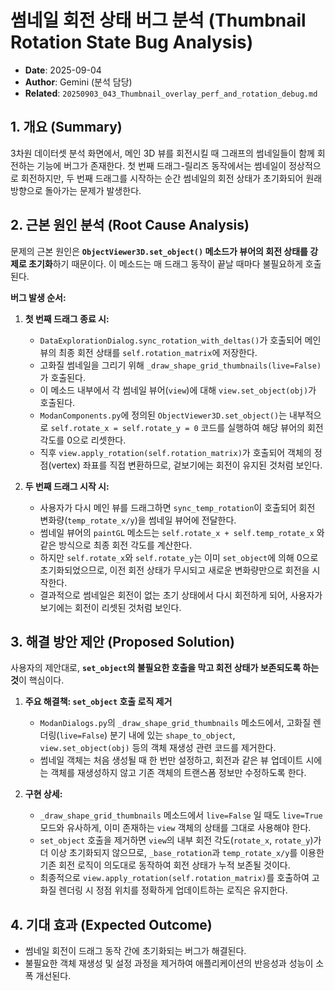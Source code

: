 # 썸네일 회전 상태 버그 분석 (Thumbnail Rotation State Bug Analysis)

- **Date**: 2025-09-04
- **Author**: Gemini (분석 담당)
- **Related**: `20250903_043_Thumbnail_overlay_perf_and_rotation_debug.md`

## 1. 개요 (Summary)

3차원 데이터셋 분석 화면에서, 메인 3D 뷰를 회전시킬 때 그래프의 썸네일들이 함께 회전하는 기능에 버그가 존재한다. 첫 번째 드래그-릴리즈 동작에서는 썸네일이 정상적으로 회전하지만, 두 번째 드래그를 시작하는 순간 썸네일의 회전 상태가 초기화되어 원래 방향으로 돌아가는 문제가 발생한다.

## 2. 근본 원인 분석 (Root Cause Analysis)

문제의 근본 원인은 **`ObjectViewer3D.set_object()` 메소드가 뷰어의 회전 상태를 강제로 초기화**하기 때문이다. 이 메소드는 매 드래그 동작이 끝날 때마다 불필요하게 호출된다.

**버그 발생 순서:**

1.  **첫 번째 드래그 종료 시:**
    -   `DataExplorationDialog.sync_rotation_with_deltas()`가 호출되어 메인 뷰의 최종 회전 상태를 `self.rotation_matrix`에 저장한다.
    -   고화질 썸네일을 그리기 위해 `_draw_shape_grid_thumbnails(live=False)`가 호출된다.
    -   이 메소드 내부에서 각 썸네일 뷰어(`view`)에 대해 `view.set_object(obj)`가 호출된다.
    -   `ModanComponents.py`에 정의된 `ObjectViewer3D.set_object()`는 내부적으로 `self.rotate_x = self.rotate_y = 0` 코드를 실행하여 해당 뷰어의 회전 각도를 0으로 리셋한다.
    -   직후 `view.apply_rotation(self.rotation_matrix)`가 호출되어 객체의 정점(vertex) 좌표를 직접 변환하므로, 겉보기에는 회전이 유지된 것처럼 보인다.

2.  **두 번째 드래그 시작 시:**
    -   사용자가 다시 메인 뷰를 드래그하면 `sync_temp_rotation`이 호출되어 회전 변화량(`temp_rotate_x/y`)을 썸네일 뷰어에 전달한다.
    -   썸네일 뷰어의 `paintGL` 메소드는 `self.rotate_x + self.temp_rotate_x` 와 같은 방식으로 최종 회전 각도를 계산한다.
    -   하지만 `self.rotate_x`와 `self.rotate_y`는 이미 `set_object`에 의해 0으로 초기화되었으므로, 이전 회전 상태가 무시되고 새로운 변화량만으로 회전을 시작한다.
    -   결과적으로 썸네일은 회전이 없는 초기 상태에서 다시 회전하게 되어, 사용자가 보기에는 회전이 리셋된 것처럼 보인다.

## 3. 해결 방안 제안 (Proposed Solution)

사용자의 제안대로, **`set_object`의 불필요한 호출을 막고 회전 상태가 보존되도록 하는 것**이 핵심이다.

1.  **주요 해결책: `set_object` 호출 로직 제거**
    -   `ModanDialogs.py`의 `_draw_shape_grid_thumbnails` 메소드에서, 고화질 렌더링(`live=False`) 분기 내에 있는 `shape_to_object`, `view.set_object(obj)` 등의 객체 재생성 관련 코드를 제거한다.
    -   썸네일 객체는 처음 생성될 때 한 번만 설정하고, 회전과 같은 뷰 업데이트 시에는 객체를 재생성하지 않고 기존 객체의 트랜스폼 정보만 수정하도록 한다.

2.  **구현 상세:**
    -   `_draw_shape_grid_thumbnails` 메소드에서 `live=False` 일 때도 `live=True` 모드와 유사하게, 이미 존재하는 `view` 객체의 상태를 그대로 사용해야 한다.
    -   `set_object` 호출을 제거하면 `view`의 내부 회전 각도(`rotate_x`, `rotate_y`)가 더 이상 초기화되지 않으므로, `_base_rotation`과 `temp_rotate_x/y`를 이용한 기존 회전 로직이 의도대로 동작하여 회전 상태가 누적 보존될 것이다.
    -   최종적으로 `view.apply_rotation(self.rotation_matrix)`를 호출하여 고화질 렌더링 시 정점 위치를 정확하게 업데이트하는 로직은 유지한다.

## 4. 기대 효과 (Expected Outcome)

-   썸네일 회전이 드래그 동작 간에 초기화되는 버그가 해결된다.
-   불필요한 객체 재생성 및 설정 과정을 제거하여 애플리케이션의 반응성과 성능이 소폭 개선된다.
